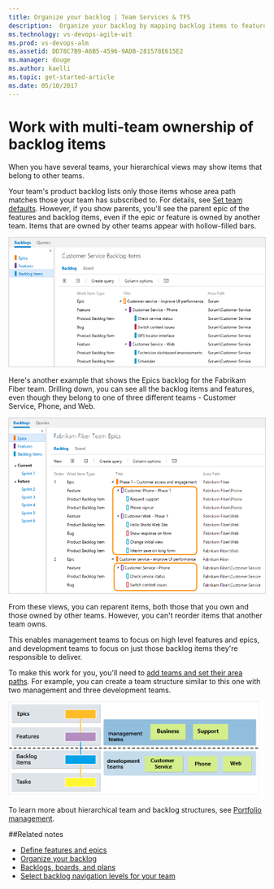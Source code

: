 ```yaml
---
title: Organize your backlog | Team Services & TFS  
description:  Organize your backlog by mapping backlog items to features, and features to epics in Visual Studio Team Services or the web portal for Team Foundation Server (TFS)  
ms.technology: vs-devops-agile-wit
ms.prod: vs-devops-alm
ms.assetid: DD78C7B9-A6B5-4596-9ADB-281578E615E2  
ms.manager: douge
ms.author: kaelli
ms.topic: get-started-article  
ms.date: 05/10/2017
--- 
```


# Work with multi-team ownership of backlog items  

<!---
<b>Team Services | TFS 2017 | TFS 2015</b> 
--> 

<a id="multi-team">  </a>

When you have several teams, your hierarchical views may show items that belong to other teams.  

Your team's product backlog lists only those items whose area path matches those your team has subscribed to. For details, see [Set team defaults](../scale/set-team-defaults.md). However, if you show parents, 
you'll see the parent epic of the features and backlog items, even if the epic or feature is owned by another team. 
Items that are owned by other teams appear with hollow-filled bars.  

<img src="_img/ALM_OB_CustServTeamBacklog.png" alt="Team backlog is filtered based on area path ownership" style="border: 1px solid #CCCCCC;" />  

Here's another example that shows the Epics backlog for the Fabrikam Fiber team. 
Drilling down, you can see all the backlog items and features, even though they 
belong to one of three different teams - Customer Service, Phone, and Web.  
 
<img src="_img/ALM_OB_MutliTeamOwnershipEpics.png" alt="Drill-down of Epics showing features and backlog items owned by other teams" style="border: 1px solid #CCCCCC;" />  

From these views, you can reparent items, both those that you own and those owned by other teams. 
However, you can't reorder items that another team owns.  

This enables management teams to focus on high level features and epics, and development teams 
to focus on just those backlog items they're responsible to deliver. 

To make this work for you, you'll need to [add teams and set their area paths](../scale/multiple-teams.md). 
For example, you can create a team structure similar to this one with two management and three development teams.

![Conceptual image of backlogs and multi-team ownership](_img/ALM_OB_MultiTeam_C.png)

To learn more about hierarchical team and backlog structures, see [Portfolio management](../scale/portfolio-management.md).


##Related notes

- [Define features and epics](define-features-epics.md)
- [Organize your backlog](organize-backlog.md)
- [Backlogs, boards, and plans](../backlogs-boards-plans.md)  
- [Select backlog navigation levels for your team](../customize/select-backlog-navigation-levels.md)  